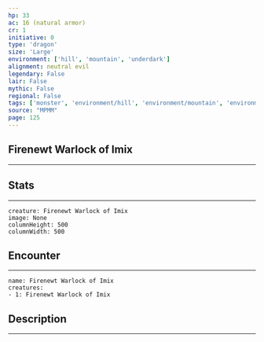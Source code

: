 ```yaml
---
hp: 33
ac: 16 (natural armor)
cr: 1
initiative: 0
type: 'dragon'    
size: 'Large'
environment: ['hill', 'mountain', 'underdark']
alignment: neutral evil
legendary: False
lair: False
mythic: False
regional: False
tags: ['monster', 'environment/hill', 'environment/mountain', 'environment/underdark']
source: "MPMM"
page: 125
---
```


## Firenewt Warlock of Imix
---



## Stats
---

```statblock
creature: Firenewt Warlock of Imix
image: None
columnHeight: 500
columnWidth: 500
```

## Encounter
---

```encounter-table
name: Firenewt Warlock of Imix
creatures:
- 1: Firenewt Warlock of Imix
```

## Description
---




